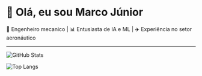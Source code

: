 # 👋 Olá, eu sou Marco Júnior  

🚀 Engenheiro mecanico | 📊 Entusiasta de IA e ML | ✈️ Experiência no setor aeronáutico  

---
![GitHub Stats](https://github-readme-stats.vercel.app/api?username=marcojr&show_icons=true&theme=radical)

![Top Langs](https://github-readme-stats.vercel.app/api/top-langs/?username=marcojr&layout=compact&theme=radical)
